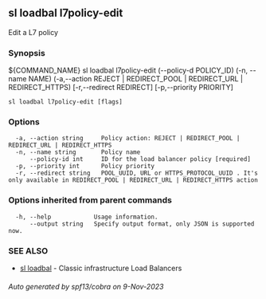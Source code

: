 ## sl loadbal l7policy-edit

Edit a L7 policy

### Synopsis

${COMMAND_NAME} sl loadbal l7policy-edit (--policy-d POLICY_ID) (-n, --name NAME) (-a,--action REJECT | REDIRECT_POOL | REDIRECT_URL | REDIRECT_HTTPS) [-r,--redirect REDIRECT] [-p,--priority PRIORITY]

```
sl loadbal l7policy-edit [flags]
```

### Options

```
  -a, --action string     Policy action: REJECT | REDIRECT_POOL | REDIRECT_URL | REDIRECT_HTTPS
  -n, --name string       Policy name
      --policy-id int     ID for the load balancer policy [required]
  -p, --priority int      Policy priority
  -r, --redirect string   POOL_UUID, URL or HTTPS_PROTOCOL_UUID . It's only available in REDIRECT_POOL | REDIRECT_URL | REDIRECT_HTTPS action
```

### Options inherited from parent commands

```
  -h, --help            Usage information.
      --output string   Specify output format, only JSON is supported now.
```

### SEE ALSO

* [sl loadbal](sl_loadbal.md)	 - Classic infrastructure Load Balancers

###### Auto generated by spf13/cobra on 9-Nov-2023
